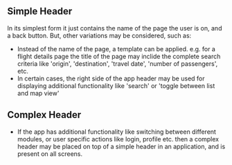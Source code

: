 ## Simple Header
In its simplest form it just contains the name of the page the user is on, and a back button. But, other variations may be considered, such as: 
- Instead of the name of the page, a template can be applied. e.g. for a flight details page the title of the page may inclide the complete search criteria like 'origin', 'destination', 'travel date', 'number of passengers', etc.
- In certain cases, the right side of the app header may be used for displaying additional functionality like 'search' or 'toggle between list and map view'

## Complex Header
- If the app has additional functionality like switching between different modules, or user specific actions like login, profile etc. then a complex header may be placed on top of a simple header in an application, and is present on all screens.

